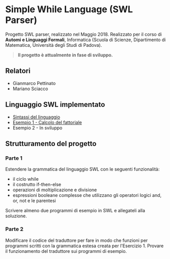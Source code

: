# Simple While Language (SWL Parser)

Progetto SWL parser, realizzato nel Maggio 2018.
Realizzato per il corso di **Automi e Linguaggi Formali**, Informatica (Scuola di Scienze, Dipartimento di Matematica, Università degli Studi di Padova).


> **Il progetto è attualmente in fase di sviluppo.**

## Relatori

- Gianmarco Pettinato
- Mariano Sciacco

## Linguaggio SWL implementato

- [Sintassi del linguaggio](syntax)
- [Esempio 1 - Calcolo del fattoriale](example1)
- Esempio 2 - In sviluppo


## Strutturamento del progetto

### Parte 1

Estendere la grammatica del linguaggio SWL con le seguenti funzionalità:

- il ciclo while
- il costrutto if-then-else
- operazioni di moltiplicazione e divisione
- espressioni booleane complesse che utilizzano gli operatori logici and, or, not e le parentesi

Scrivere almeno due programmi di esempio in SWL e allegateli alla soluzione.

### Parte 2

Modificare il codice del traduttore per fare in modo che funzioni per programmi scritti con la grammatica estesa 
creata per l'Esercizio 1. 
Provare il funzionamento del traduttore sui programmi di esempio.

